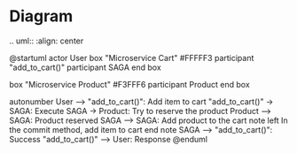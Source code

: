 # Diagram

.. uml::
   :align: center

   @startuml
   actor User
   box "Microservice Cart" #FFFFF3
   participant "add_to_cart()"
   participant SAGA
   end box
   
   box "Microservice Product" #F3FFF6
   participant Product
   end box
   
   autonumber
   User --> "add_to_cart()": Add item to cart
   "add_to_cart()" -> SAGA: Execute
   SAGA -> Product: Try to reserve the product
   Product --> SAGA: Product reserved
   SAGA --> SAGA: Add product to the cart
   note left
   In the commit method,
   add item to cart
   end note
   SAGA --> "add_to_cart()": Success
   "add_to_cart()" --> User: Response
   @enduml